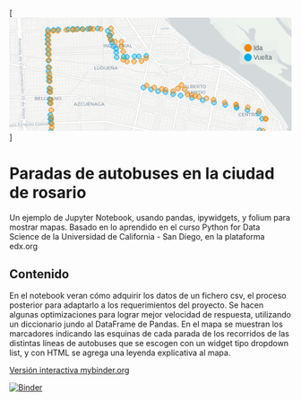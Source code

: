 [![Screenshoot](screenshot.png)]
# Paradas de autobuses en la ciudad de rosario
Un ejemplo de Jupyter Notebook, usando pandas, ipywidgets, y folium para mostrar mapas.
Basado en lo aprendido en el curso Python for Data Science de la Universidad de California - San Diego, en la plataforma edx.org

## Contenido
En el notebook veran cómo adquirir los datos de un fichero csv, el proceso posterior para adaptarlo a los requerimientos del proyecto.
Se hacen algunas optimizaciones para lograr mejor velocidad de respuesta, utilizando un diccionario jundo al DataFrame de Pandas.
En el mapa se muestran los marcadores indicando las esquinas de cada parada de los recorridos de las distintas líneas de autobuses que se escogen con un widget tipo dropdown list, y con HTML se agrega una leyenda explicativa al mapa.

[Versión interactiva mybinder.org](https://mybinder.org/v2/gh/camoltoni/busstops.git/master?filepath=RosarioBusStops.ipynb)

[![Binder](https://mybinder.org/badge_logo.svg)](https://mybinder.org/v2/gh/camoltoni/busstops.git/master?filepath=RosarioBusStops.ipynb)
